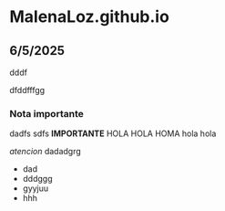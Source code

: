 # MalenaLoz.github.io

## 6/5/2025
dddf

dfddfffgg
### Nota importante
dadfs
sdfs
**IMPORTANTE**
HOLA HOLA HOMA hola hola 

*atencion*
dadadgrg
- dad
- dddggg
- gyyjuu
- hhh
